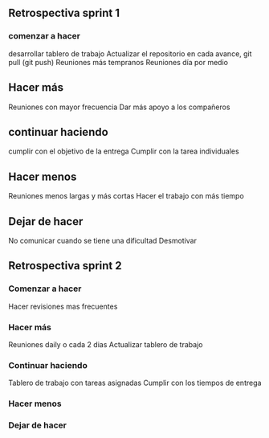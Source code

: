 ## Retrospectiva sprint 1
### comenzar a hacer 
desarrollar tablero de trabajo
Actualizar el repositorio en cada avance, git pull (git push)
Reuniones más tempranos
Reuniones día por medio
## Hacer más
Reuniones con mayor frecuencia
Dar más apoyo a los compañeros
## continuar haciendo
cumplir con el objetivo de la entrega 
Cumplir con la tarea individuales
## Hacer menos
Reuniones menos largas y más cortas
Hacer el trabajo con más tiempo
## Dejar de hacer 
No comunicar cuando se tiene una dificultad
Desmotivar


## Retrospectiva sprint 2 
### Comenzar a hacer 
Hacer revisiones mas frecuentes 

### Hacer más 
Reuniones daily o cada 2 dias
Actualizar tablero de trabajo 

### Continuar haciendo
Tablero de trabajo con tareas asignadas
Cumplir con los tiempos de entrega

### Hacer menos


### Dejar de hacer 



